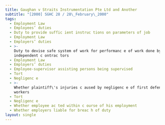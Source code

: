 ```yaml
---
title: Gaughan v Straits Instrumentation Pte Ltd and Another
subtitle: "[2000] SGHC 28 / 28\_February\_2000"
tags:
  - Employment Law
  - Employees’ duties
  - Duty to provide suffic ient instruc tions on parameters of job
  - Employment Law
  - Employers’ duties
  - >-
    Duty to devise safe system of work for performanc e of work done by
    independent c ontrac tors
  - Employment Law
  - Employers’ duties
  - Employee-supervisor assisting persons being supervised
  - Tort
  - Negligenc e
  - >-
    Whether plaintiff\'s injuries c aused by negligenc e of first defendants\'
    workers
  - Tort
  - Negligenc e
  - Whether employee ac ted within c ourse of his employment
  - Whether employers liable for breac h of duty
layout: single
---
```


